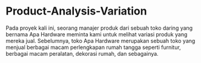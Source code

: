 # Product-Analysis-Variation
Pada proyek kali ini, seorang manajer produk dari sebuah toko daring yang bernama Apa Hardware meminta kami untuk melihat variasi produk yang mereka jual. Sebelumnya, toko Apa Hardware merupakan sebuah toko yang menjual berbagai macam perlengkapan rumah tangga seperti furnitur, berbagai macam peralatan, dekorasi rumah, dan sebagainya.
